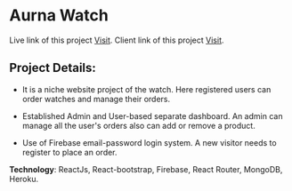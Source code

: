 # Aurna Watch

Live link of this project [Visit](https://aurna-watch.web.app/).
Client link of this project [Visit](https://github.com/kamrulhaider/aurna-watch-client-side).

## Project Details:

- It is a niche website project of the watch. Here registered users can order watches and manage their orders.

- Established Admin and User-based separate dashboard. An admin can manage all the user's orders also can add or remove a product.

- Use of Firebase email-password login system. A new visitor needs to register to place an order.

**Technology**: ReactJs, React-bootstrap, Firebase, React Router, MongoDB, Heroku.
